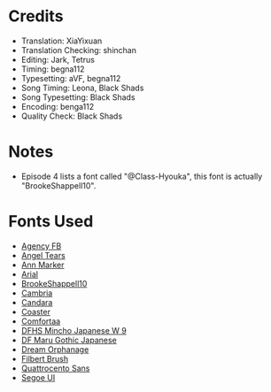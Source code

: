 Credits
=======
* Translation: XiaYixuan
* Translation Checking: shinchan
* Editing: Jark, Tetrus
* Timing: begna112
* Typesetting: aVF, begna112
* Song Timing: Leona, Black Shads
* Song Typesetting: Black Shads
* Encoding: benga112
* Quality Check: Black Shads

Notes
=====
* Episode 4 lists a font called "@Class-Hyouka", this font is actually "BrookeShappell10".

Fonts Used
==========
* [Agency FB](http://www.myfonts.com/fonts/fontbureau/fb-agency/)
* [Angel Tears](http://www.dafont.com/angel-tears.font)
* [Ann Marker](http://www.dafont.com/annmarker.font)
* [Arial](http://www.myfonts.com/fonts/mti/arial/)
* [BrookeShappell10](http://www.fontspace.com/brooke/brookeshappell10)
* [Cambria](http://www.myfonts.com/fonts/ascender/cambria/)
* [Candara](http://www.myfonts.com/fonts/ascender/candara/)
* [Coaster](http://www.dafont.com/coaster.font)
* [Comfortaa](http://www.dafont.com/comfortaa.font)
* [DFHS Mincho Japanese W 9](http://www.fonts.com/font/dynacomware/dfhs-mincho-japanese/w-9)
* [DF Maru Gothic Japanese](http://www.fonts.com/font/dynacomware/df-maru-gothic-japanese)
* [Dream Orphanage](http://www.dafont.com/dream-orphanage.font)
* [Filbert Brush](http://www.dafont.com/filbert-brush.font)
* [Quattrocento Sans](http://www.fontsquirrel.com/fonts/quattrocento-sans)
* [Segoe UI](http://www.fonts.com/font/microsoft-corporation/segoe-mono)
